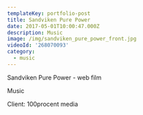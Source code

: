 ```yaml
---
templateKey: portfolio-post
title: Sandviken Pure Power
date: 2017-05-01T10:00:47.000Z
description: Music
image: /img/sandviken_pure_power_front.jpg
videoId: '268070093'
category:
  - music
---
```

Sandviken Pure Power - web film

Music

Client: 100procent media
